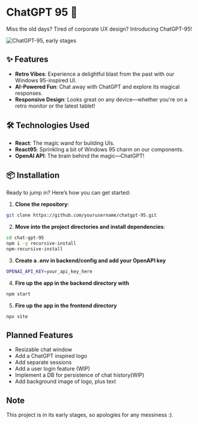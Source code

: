 # ChatGPT 95 🎉

Miss the old days? Tired of corporate UX design? Introducing ChatGPT-95! 

![ChatGPT-95, early stages](https://i.imgur.com/RnJSD5Z.png)

## ✨ Features
- **Retro Vibes**: Experience a delightful blast from the past with our Windows 95-inspired UI.
- **AI-Powered Fun**: Chat away with ChatGPT and explore its magical responses.
- **Responsive Design**: Looks great on any device—whether you're on a retro monitor or the latest tablet!

## 🛠️ Technologies Used
- **React**: The magic wand for building UIs.
- **React95**: Sprinkling a bit of Windows 95 charm on our components.
- **OpenAI API**: The brain behind the magic—ChatGPT!

## 📦 Installation

Ready to jump in? Here’s how you can get started:

1. **Clone the repository**:

  ```bash
  git clone https://github.com/yourusername/chatgpt-95.git
  ```
2. **Move into the project directories and install dependencies**:

  ```bash
  cd chat-gpt-95
  npm i -g recursive-install
  npm-recursive-install
  ```
3. **Create a .env in backend/config and add your OpenAPI key**
```bash
OPENAI_API_KEY=your_api_key_here
```
4. **Fire up the app in the backend directory with**
```bash
npm start
```
5. **Fire up the app in the frontend directory**
```bash
npx vite
```

## Planned Features
  - Resizable chat window
  - Add a ChatGPT inspired logo
  - Add separate sessions 
  - Add a user login feature (WIP)
  - Implement a DB for persistence of chat history(WIP)
  - Add background image of logo, plus text 

## Note
This project is in its early stages, so apologies for any messiness :).
